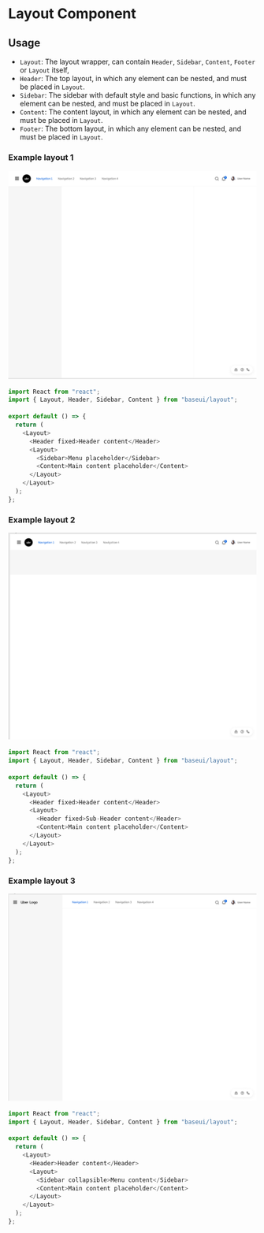 # Layout Component

## Usage

- `Layout`: The layout wrapper, can contain `Header`, `Sidebar`, `Content`, `Footer` or `Layout` itself,
- `Header`: The top layout, in which any element can be nested, and must be placed in `Layout`.
- `Sidebar`: The sidebar with default style and basic functions, in which any element can be nested, and must be placed in `Layout`.
- `Content`: The content layout, in which any element can be nested, and must be placed in `Layout`.
- `Footer`: The bottom layout, in which any element can be nested, and must be placed in `Layout`.

### Example layout 1

![Example layout 1](./layout_1.png)

```javascript
import React from "react";
import { Layout, Header, Sidebar, Content } from "baseui/layout";

export default () => {
  return (
    <Layout>
      <Header fixed>Header content</Header>
      <Layout>
        <Sidebar>Menu placeholder</Sidebar>
        <Content>Main content placeholder</Content>
      </Layout>
    </Layout>
  );
};
```

### Example layout 2

![Example layout 2](./layout_2.png)

```javascript
import React from "react";
import { Layout, Header, Sidebar, Content } from "baseui/layout";

export default () => {
  return (
    <Layout>
      <Header fixed>Header content</Header>
      <Layout>
        <Header fixed>Sub-Header content</Header>
        <Content>Main content placeholder</Content>
      </Layout>
    </Layout>
  );
};
```

### Example layout 3

![Example layout 3](./layout_3.png)

```javascript
import React from "react";
import { Layout, Header, Sidebar, Content } from "baseui/layout";

export default () => {
  return (
    <Layout>
      <Header>Header content</Header>
      <Layout>
        <Sidebar collapsible>Menu content</Sidebar>
        <Content>Main content placeholder</Content>
      </Layout>
    </Layout>
  );
};
```
